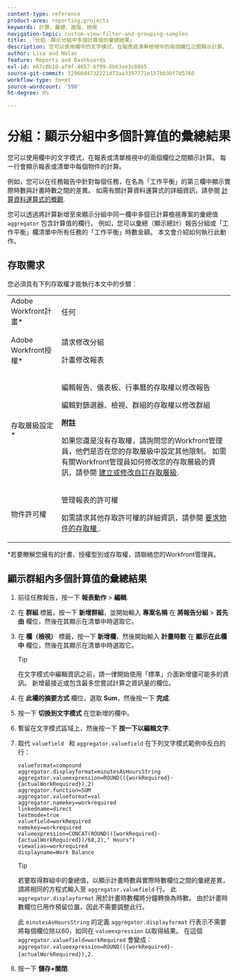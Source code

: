 ```yaml
---
content-type: reference
product-area: reporting;projects
keywords: 計算，彙總，進階，檢視
navigation-topic: custom-view-filter-and-grouping-samples
title: 「分組：顯示分組中多個計算值的彙總結果」
description: 您可以使用欄中的文字模式，在報表或清單檢視中的兩個欄位之間顯示計算。 每一行會顯示報表或清單中每個物件的計算。
author: Lisa and Nolan
feature: Reports and Dashboards
exl-id: e67c0b10-af9f-4657-8f99-8b63ae3c0865
source-git-commit: 32966d4732221d73aa3397771e157b630f7d5760
workflow-type: tm+mt
source-wordcount: '590'
ht-degree: 0%

---
```


# 分組：顯示分組中多個計算值的彙總結果

您可以使用欄中的文字模式，在報表或清單檢視中的兩個欄位之間顯示計算。 每一行會顯示報表或清單中每個物件的計算。

例如，您可以在任務報告中針對每個任務，在名為「工作平衡」的第三欄中顯示實際時數與計畫時數之間的差異。 如需有關計算資料運算式的詳細資訊，請參閱 [計算資料運算式的概觀](../../../reports-and-dashboards/reports/calc-cstm-data-reports/calculated-data-expressions.md).

您可以透過將計算新增至來顯示分組中同一欄中多個已計算檢視專案的彙總值 `aggregator` 包含計算值的欄行。 例如，您可以彙總（顯示總計）報告分組或「工作平衡」欄清單中所有任務的「工作平衡」時數金額。 本文會介紹如何執行此動作。

## 存取需求

您必須具有下列存取權才能執行本文中的步驟：

<table style="table-layout:auto"> 
 <col> 
 <col> 
 <tbody> 
  <tr> 
   <td role="rowheader">Adobe Workfront計畫*</td> 
   <td> <p>任何</p> </td> 
  </tr> 
  <tr> 
   <td role="rowheader">Adobe Workfront授權*</td> 
   <td> <p>請求修改分組 </p>
   <p>計畫修改報表</p> </td> 
  </tr> 
  <tr> 
   <td role="rowheader">存取層級設定*</td> 
   <td> <p>編輯報告、儀表板、行事曆的存取權以修改報告</p> <p>編輯對篩選器、檢視、群組的存取權以修改群組</p> <p><b>附註</b>

如果您還是沒有存取權，請詢問您的Workfront管理員，他們是否在您的存取層級中設定其他限制。 如需有關Workfront管理員如何修改您的存取層級的資訊，請參閱 <a href="../../../administration-and-setup/add-users/configure-and-grant-access/create-modify-access-levels.md" class="MCXref xref">建立或修改自訂存取層級</a>.</p> </td>
</tr>  
  <tr> 
   <td role="rowheader">物件許可權</td> 
   <td> <p>管理報表的許可權</p> <p>如需請求其他存取許可權的詳細資訊，請參閱 <a href="../../../workfront-basics/grant-and-request-access-to-objects/request-access.md" class="MCXref xref">要求物件的存取權 </a>.</p> </td> 
  </tr> 
 </tbody> 
</table>

&#42;若要瞭解您擁有的計畫、授權型別或存取權，請聯絡您的Workfront管理員。

## 顯示群組內多個計算值的彙總結果

1. 前往任務報告，按一下 **報表動作** > **編輯**.
1. 在 **群組** 標籤，按一下 **新增群組**，並開始輸入 **專案名稱** 在 **將報告分組** > **首先由** 欄位，然後在其顯示在清單中時選取它。

1. 在 **欄（檢視）** 標籤，按一下 **新增欄**，然後開始輸入 **計畫時數** 在 **顯示在此欄中** 欄位，然後在其顯示在清單中時選取它。

   >[!TIP]
   >
   >在文字模式中編輯資訊之前，請一律開始使用「標準」介面新增儘可能多的資訊。 新增最接近或包含最多您嘗試計算之資訊量的欄位。

1. 在 **此欄的摘要方式** 欄位，選取 **Sum**，然後按一下 **完成**.
1. 按一下 **切換到文字模式** 在您新增的欄中。
1. 暫留在文字模式區域上，然後按一下 **按一下以編輯文字**.
1. 取代 `valuefield ` 和 `aggregator.valuefield` 在下列文字模式範例中反白的行：

   ```
   valueformat=compound
   aggregator.displayformat=minutesAsHoursString
   aggregator.valueexpression=ROUND(({workRequired}-{actualWorkRequired}),2)
   aggregator.function=SUM
   aggregator.valueformat=val
   aggregator.namekey=workrequired
   linkedname=direct
   textmode=true
   valuefield=workRequired
   namekey=workrequired
   valueexpression=CONCAT(ROUND(({workRequired}-{actualWorkRequired})/60,2)," Hours") 
   viewalias=workrequired 
   displayname=Work Balance
   ```

   >[!TIP]
   >
   >若要取得群組中的彙總值，以顯示計畫時數與實際時數欄位之間的彙總差異，請將相同的方程式輸入至 `aggregator.valuefield` 行。 此 `aggregator.displayformat` 用於計畫時數欄將分鐘轉換為時數。 由於計畫時數欄位已用作預留位置，因此不需要調整此行。
   >
   >
   >此 `minutesAsHoursString` 的定義 `aggregator.displayformat` 行表示不需要將每個欄位除以60，如同在 `valueexpression` 以取得結果。 在這個 `aggregator.valuefield=workRequired` 會變成： `aggregator.valueexpression=ROUND(({workRequired}-{actualWorkRequired}),2`.

1. 按一下 **儲存+關閉**.
